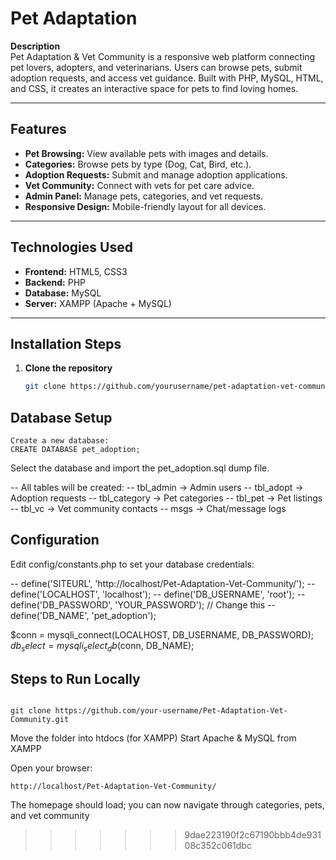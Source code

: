 # Pet Adaptation

**Description**  
Pet Adaptation & Vet Community is a responsive web platform connecting pet lovers, adopters, and veterinarians. Users can browse pets, submit adoption requests, and access vet guidance. Built with PHP, MySQL, HTML, and CSS, it creates an interactive space for pets to find loving homes.

---

## Features

- **Pet Browsing:** View available pets with images and details.  
- **Categories:** Browse pets by type (Dog, Cat, Bird, etc.).  
- **Adoption Requests:** Submit and manage adoption applications.  
- **Vet Community:** Connect with vets for pet care advice.  
- **Admin Panel:** Manage pets, categories, and vet requests.  
- **Responsive Design:** Mobile-friendly layout for all devices.  

---

## Technologies Used

- **Frontend:** HTML5, CSS3  
- **Backend:** PHP  
- **Database:** MySQL  
- **Server:** XAMPP (Apache + MySQL)  

---

## Installation Steps

1. **Clone the repository**  
   ```bash
   git clone https://github.com/yourusername/pet-adaptation-vet-community.git

## Database Setup

``` Open phpMyAdmin
Create a new database:
CREATE DATABASE pet_adoption;
```
Select the database and import the pet_adoption.sql dump file.

-- All tables will be created:
-- tbl_admin → Admin users
-- tbl_adopt → Adoption requests
-- tbl_category → Pet categories
-- tbl_pet → Pet listings
-- tbl_vc → Vet community contacts
-- msgs → Chat/message logs

## Configuration

Edit config/constants.php to set your database credentials:

-- define('SITEURL', 'http://localhost/Pet-Adaptation-Vet-Community/');
-- define('LOCALHOST', 'localhost');
-- define('DB_USERNAME', 'root');
-- define('DB_PASSWORD', 'YOUR_PASSWORD'); // Change this
-- define('DB_NAME', 'pet_adoption');

$conn = mysqli_connect(LOCALHOST, DB_USERNAME, DB_PASSWORD);
$db_select = mysqli_select_db($conn, DB_NAME);


## Steps to Run Locally

```Clone the repository:

git clone https://github.com/your-username/Pet-Adaptation-Vet-Community.git
```

Move the folder into htdocs (for XAMPP)
Start Apache & MySQL from XAMPP

Open your browser:
```
http://localhost/Pet-Adaptation-Vet-Community/
```
The homepage should load; you can now navigate through categories, pets, and vet community
>>>>>>> 9dae223190f2c67190bbb4de93108c352c061dbc
